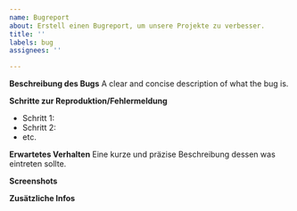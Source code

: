 ```yaml
---
name: Bugreport
about: Erstell einen Bugreport, um unsere Projekte zu verbesser.
title: ''
labels: bug
assignees: ''

---
```


**Beschreibung des Bugs**
A clear and concise description of what the bug is.

**Schritte zur Reproduktion/Fehlermeldung**
- Schritt 1:
- Schritt 2:
- etc.

**Erwartetes Verhalten**
Eine kurze und präzise Beschreibung dessen was eintreten sollte.

**Screenshots**


**Zusätzliche Infos**
